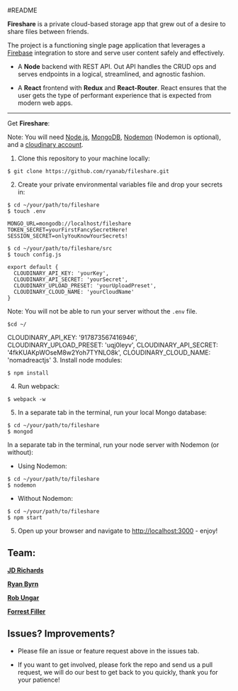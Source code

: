 #README

**Fireshare** is a private cloud-based storage app that grew out of a desire to share files between friends.

The project is a functioning single page application that leverages a [Firebase](https://firebase.google.com) integration to store and serve user content safely and effectively.

- A **Node** backend with REST API. Out API handles the CRUD ops and serves endpoints in a logical, streamlined, and agnostic fashion.

- A **React** frontend with **Redux** and **React-Router**.  React ensures that the user gets the type of performant experience that is expected from modern web apps.


---



Get **Fireshare**:

Note: You will need [Node.js](https://nodejs.org/en/download/), [MongoDB](https://www.mongodb.com/), [Nodemon](https://nodemon.io/) (Nodemon is optional), and a [cloudinary account](http://cloudinary.com/).

1. Clone this repository to your machine locally:
```
$ git clone https://github.com/ryanab/fileshare.git
```
2. Create your private environmental variables file and drop your secrets in:
```
$ cd ~/your/path/to/fileshare
$ touch .env
```

```
MONGO_URL=mongodb://localhost/fileshare
TOKEN_SECRET=yourFirstFancySecretHere!
SESSION_SECRET=onlyYouKnowYourSecrets!

```
```
$ cd ~/your/path/to/fileshare/src
$ touch config.js
```

```
export default {
  CLOUDINARY_API_KEY: 'yourKey',
  CLOUDINARY_API_SECRET: 'yourSecret',
  CLOUDINARY_UPLOAD_PRESET: 'yourUploadPreset',
  CLOUDINARY_CLOUD_NAME: 'yourCloudName'
}

```


Note: You will not be able to run your server without the ```.env``` file.

```
$cd ~/
```
  CLOUDINARY_API_KEY: '917873567416946',
  CLOUDINARY_UPLOAD_PRESET: 'uqj0leyv',
  CLOUDINARY_API_SECRET: '4fkKUAKpWOseM8w2Yoh7TYNLO8k',
  CLOUDINARY_CLOUD_NAME: 'nomadreactjs'
3. Install node modules:
```
$ npm install
```
4. Run webpack:
```
$ webpack -w
```
5. In a separate tab in the terminal, run your local Mongo database:
```
$ cd ~/your/path/to/fileshare
$ mongod
```
In a separate tab in the terminal, run your node server with Nodemon (or without):
- Using Nodemon:
```
$ cd ~/your/path/to/fileshare
$ nodemon
```
- Without Nodemon:
```
$ cd ~/your/path/to/fileshare
$ npm start
```
5. Open up your browser and navigate to [http://localhost:3000](http://localhost:3000) - enjoy!


Team:
---

**[JD Richards](https://github.com/jdrichardstech)**

**[Ryan Byrn](https://github.com/ryanab)**

**[Rob Ungar](https://github.com/robungar)**

**[Forrest Filler](https://github.com/forrestfiller)**


Issues? Improvements?
---
- Please file an issue or feature request above in the issues tab.

- If you want to get involved, please fork the repo and send us a pull request, we will do our best to get back to you quickly, thank you for your patience!
